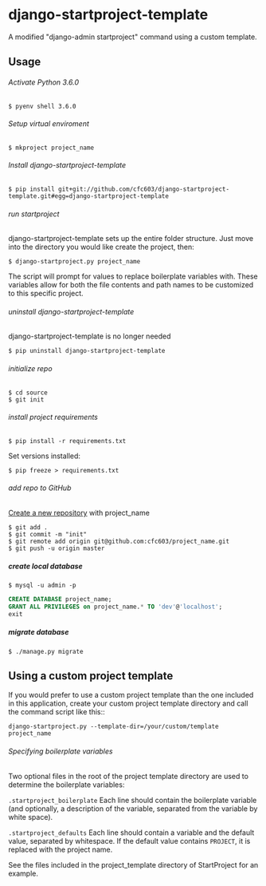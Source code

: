 # django-startproject-template

A modified "django-admin startproject" command using a custom template.

## Usage

###### Activate Python 3.6.0

```
$ pyenv shell 3.6.0
```

###### Setup virtual enviroment

```
$ mkproject project_name
```

###### Install django-startproject-template

```
$ pip install git+git://github.com/cfc603/django-startproject-template.git#egg=django-startproject-template
```

###### run startproject

django-startproject-template sets up the entire folder structure. Just move into the directory you would like create the project, then:
```
$ django-startproject.py project_name
```
The script will prompt for values to replace boilerplate variables with. These
variables allow for both the file contents and path names to be customized to
this specific project.

###### uninstall django-startproject-template

django-startproject-template is no longer needed
```
$ pip uninstall django-startproject-template
```

###### initialize repo

```
$ cd source
$ git init
```

###### install project requirements

```
$ pip install -r requirements.txt
```

Set versions installed:

```
$ pip freeze > requirements.txt
```

###### add repo to GitHub

[Create a new repository](https://github.com/new) with project_name

```
$ git add .
$ git commit -m "init"
$ git remote add origin git@github.com:cfc603/project_name.git
$ git push -u origin master
```

##### create local database

```
$ mysql -u admin -p
```

```SQL
CREATE DATABASE project_name;
GRANT ALL PRIVILEGES on project_name.* TO 'dev'@'localhost';
exit
```

##### migrate database

```
$ ./manage.py migrate
```

## Using a custom project template

If you would prefer to use a custom project template than the one included in
this application, create your custom project template directory and call the
command script like this::

    django-startproject.py --template-dir=/your/custom/template project_name

###### Specifying boilerplate variables

Two optional files in the root of the project template directory are used to
determine the boilerplate variables:

``.startproject_boilerplate``
    Each line should contain the boilerplate variable (and optionally, a
    description of the variable, separated from the variable by white space).

``.startproject_defaults``
    Each line should contain a variable and the default value, separated by
    whitespace. If the default value contains ``PROJECT``, it is replaced with
    the project name.

See the files included in the project_template directory of StartProject for
an example.